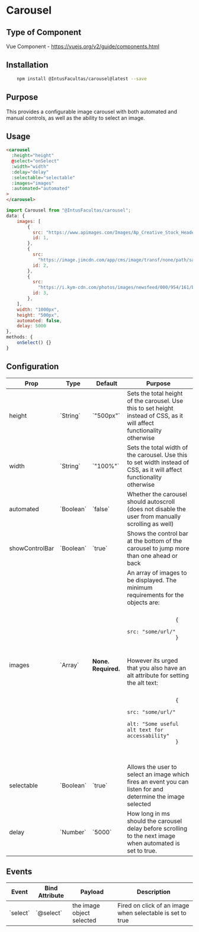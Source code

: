 # Carousel

## Type of Component

Vue Component - https://vuejs.org/v2/guide/components.html

## Installation

```bash
    npm install @IntusFacultas/carousel@latest --save
```

## Purpose

This provides a configurable image carousel with both automated and manual controls, as well as the ability to select an image.

## Usage

```html
<carousel
  :height="height"
  @select="onSelect"
  :width="width"
  :delay="delay"
  :selectable="selectable"
  :images="images"
  :automated="automated"
>
</carousel>
```

```javascript
import Carousel from "@IntusFacultas/carousel";
data: {
    images: [
        {
          src: "https://www.apimages.com/Images/Ap_Creative_Stock_Header.jpg",
          id: 1,
        },
        {
          src:
            "https://image.jimcdn.com/app/cms/image/transf/none/path/sa716b1500dd60f05/image/ic839a74ed6a8a054/version/1519833130/image.jpg",
          id: 2,
        },
        {
          src:
            "https://i.kym-cdn.com/photos/images/newsfeed/000/954/161/b3a.jpg",
          id: 3,
        },
    ],
    width: "1000px",
    height: "500px",
    automated: false,
    delay: 5000
},
methods: {
    onSelect() {}
}
```

## Configuration

<table>
    <thead>
        <tr>
            <th>Prop</th>
            <th>Type</th>
            <th>Default</th>
            <th>Purpose</th>
        </tr>
    </thead>
    <tbody>
        <tr>
            <td>height</td>
            <td>`String`</td>
            <td>`"500px"`</td>
            <td>Sets the total height of the carousel. Use this to set height instead of CSS, as it will affect functionality otherwise</td>
        </tr>
        <tr>
            <td>width</td>
            <td>`String`</td>
            <td>`"100%"`</td>
            <td>Sets the total width of the carousel. Use this to set width instead of CSS, as it will affect functionality otherwise</td>
        </tr>
        <tr>
            <td>automated</td>
            <td>`Boolean`</td>
            <td>`false`</td>
            <td>Whether the carousel should autoscroll (does not disable the user from manually scrolling as well)</td>
        </tr>
        <tr>
            <td>showControlBar</td>
            <td>`Boolean`</td>
            <td>`true`</td>
            <td>Shows the control bar at the bottom of the carousel to jump more than one ahead or back</td>
        </tr>
        <tr>
            <td>images</td>
            <td>`Array`</td>
            <td><b>None. Required.</b></td>
            <td>An array of images to be displayed. The minimum requirements for the objects are:
            <pre>
                <code>
                {
                    src: "some/url/"
                }
                </code>
            </pre>
            However its urged that you also have an alt attribute for setting the alt text:
            <pre>
                <code>
                {
                    src: "some/url/"
                    alt: "Some useful alt text for accessability"
                }
                </code>
            </pre>
            </td>
        </tr>
        <tr>
            <td>selectable</td>
            <td>`Boolean`</td>
            <td>`true`</td>
            <td>Allows the user to select an image which fires an event you can listen for and determine the image selected</td>
        </tr>
        <tr>
            <td>delay</td>
            <td>`Number`</td>
            <td>`5000`</td>
            <td>How long in ms should the carousel delay before scrolling to the next image when automated is set to true.</td>
        </tr>
    </tbody>
</table>

## Events

<table>
    <thead>
        <tr>
            <th>Event</th>
            <th>Bind Attribute</th>
            <th>Payload</th>
            <th>Description</th>
        </tr>
    </thead>
    <tbody>
        <tr>
            <td>`select`</td>
            <td>`@select`</td>
            <td>the image object selected</td>
            <td>Fired on click of an image when selectable is set to true</td>
        </tr>
    </tbody>
</table>
